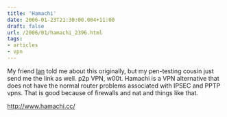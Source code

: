 ```yaml
---
title: 'Hamachi'
date: 2006-01-23T21:30:00.004+11:00
draft: false
url: /2006/01/hamachi_2396.html
tags: 
- articles
- vpn
---
```


My friend [Ian](http://www.ianfitzpatrick.com) told me about this originally, but my pen-testing cousin just send me the link as well. p2p VPN, w00t. Hamachi is a VPN alternative that does not have the normal router problems associated with IPSEC and PPTP vpns. That is good because of firewalls and nat and things like that.

http://www.hamachi.cc/